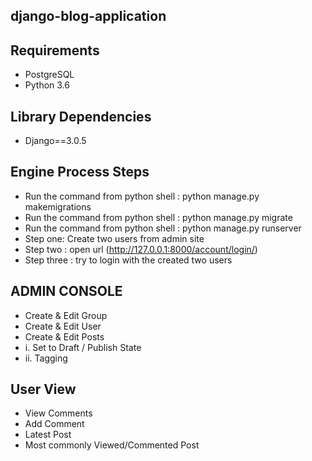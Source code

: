 ## django-blog-application

## Requirements
* PostgreSQL
* Python 3.6

## Library Dependencies
* Django==3.0.5

## Engine Process Steps
* Run the command from python shell : python manage.py makemigrations
* Run the command from python shell : python manage.py migrate
* Run the command from python shell : python manage.py runserver
* Step one: Create two users from admin site
* Step two : open url (http://127.0.0.1:8000/account/login/)
* Step three : try to login with the created two users

## ADMIN CONSOLE
* Create & Edit Group
* Create & Edit User
* Create & Edit Posts
* i.     Set to Draft / Publish State
* ii.    Tagging

## User View
* View Comments
* Add Comment
* Latest Post
* Most commonly Viewed/Commented Post
